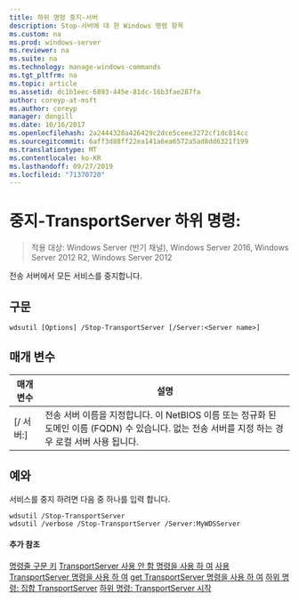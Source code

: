 ```yaml
---
title: 하위 명령 중지-서버
description: Stop-서버에 대 한 Windows 명령 항목
ms.custom: na
ms.prod: windows-server
ms.reviewer: na
ms.suite: na
ms.technology: manage-windows-commands
ms.tgt_pltfrm: na
ms.topic: article
ms.assetid: dc1b1eec-6893-445e-81dc-16b3fae287fa
author: coreyp-at-msft
ms.author: coreyp
manager: dongill
ms.date: 10/16/2017
ms.openlocfilehash: 2a2444328a426429c2dce5ceee3272cf1dc814cc
ms.sourcegitcommit: 6aff3d88ff22ea141a6ea6572a5ad8dd6321f199
ms.translationtype: MT
ms.contentlocale: ko-KR
ms.lasthandoff: 09/27/2019
ms.locfileid: "71370720"
---
```

# <a name="subcommand-stop-transportserver"></a>중지-TransportServer 하위 명령:

>적용 대상: Windows Server (반기 채널), Windows Server 2016, Windows Server 2012 R2, Windows Server 2012

전송 서버에서 모든 서비스를 중지합니다.
## <a name="syntax"></a>구문
```
wdsutil [Options] /Stop-TransportServer [/Server:<Server name>]
```
## <a name="parameters"></a>매개 변수
|매개 변수|설명|
|-------|--------|
|[/ 서버:<Server name>]|전송 서버 이름을 지정합니다. 이 NetBIOS 이름 또는 정규화 된 도메인 이름 (FQDN) 수 있습니다. 없는 전송 서버를 지정 하는 경우 로컬 서버 사용 됩니다.|
## <a name="BKMK_examples"></a>예와
서비스를 중지 하려면 다음 중 하나를 입력 합니다.
```
wdsutil /Stop-TransportServer
wdsutil /verbose /Stop-TransportServer /Server:MyWDSServer
```
#### <a name="additional-references"></a>추가 참조
[명령줄 구문 키](command-line-syntax-key.md)
[TransportServer 사용 안 함 명령을 사용 하 여](using-the-disable-transportserver-command.md)
[사용 TransportServer 명령을 사용 하 여](using-the-enable-transportserver-command.md)
[get TransportServer 명령을 사용 하 여](using-the-get-transportserver-command.md)
[하위 명령: 집합 TransportServer](subcommand-set-transportserver.md)
[하위 명령: TransportServer 시작](subcommand-start-transportserver.md)
